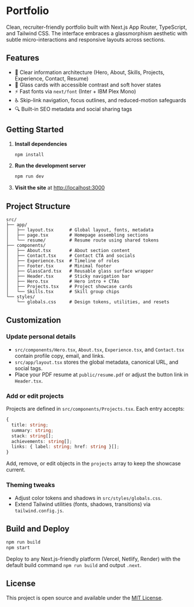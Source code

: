 # Portfolio

Clean, recruiter-friendly portfolio built with Next.js App Router, TypeScript, and Tailwind CSS. The interface embraces a glassmorphism aesthetic with subtle micro-interactions and responsive layouts across sections.

## Features

- 🎯 Clear information architecture (Hero, About, Skills, Projects, Experience, Contact, Resume)
- 🧊 Glass cards with accessible contrast and soft hover states
- ⚡ Fast fonts via `next/font` (Inter + IBM Plex Mono)
- ♿ Skip-link navigation, focus outlines, and reduced-motion safeguards
- 🔍 Built-in SEO metadata and social sharing tags

## Getting Started

1. **Install dependencies**
   ```bash
   npm install
   ```
2. **Run the development server**
   ```bash
   npm run dev
   ```
3. **Visit the site** at [http://localhost:3000](http://localhost:3000)

## Project Structure

```
src/
├── app/
│   ├── layout.tsx      # Global layout, fonts, metadata
│   ├── page.tsx        # Homepage assembling sections
│   └── resume/         # Resume route using shared tokens
├── components/
│   ├── About.tsx       # About section content
│   ├── Contact.tsx     # Contact CTA and socials
│   ├── Experience.tsx  # Timeline of roles
│   ├── Footer.tsx      # Minimal footer
│   ├── GlassCard.tsx   # Reusable glass surface wrapper
│   ├── Header.tsx      # Sticky navigation bar
│   ├── Hero.tsx        # Hero intro + CTAs
│   ├── Projects.tsx    # Project showcase cards
│   └── Skills.tsx      # Skill group chips
└── styles/
    └── globals.css     # Design tokens, utilities, and resets
```

## Customization

### Update personal details
- `src/components/Hero.tsx`, `About.tsx`, `Experience.tsx`, and `Contact.tsx` contain profile copy, email, and links.
- `src/app/layout.tsx` stores the global metadata, canonical URL, and social tags.
- Place your PDF resume at `public/resume.pdf` or adjust the button link in `Header.tsx`.

### Add or edit projects
Projects are defined in `src/components/Projects.tsx`. Each entry accepts:
```ts
{
  title: string;
  summary: string;
  stack: string[];
  achievements: string[];
  links: { label: string; href: string }[];
}
```
Add, remove, or edit objects in the `projects` array to keep the showcase current.

### Theming tweaks
- Adjust color tokens and shadows in `src/styles/globals.css`.
- Extend Tailwind utilities (fonts, shadows, transitions) via `tailwind.config.js`.

## Build and Deploy

```bash
npm run build
npm start
```

Deploy to any Next.js-friendly platform (Vercel, Netlify, Render) with the default build command `npm run build` and output `.next`.

## License

This project is open source and available under the [MIT License](LICENSE).
